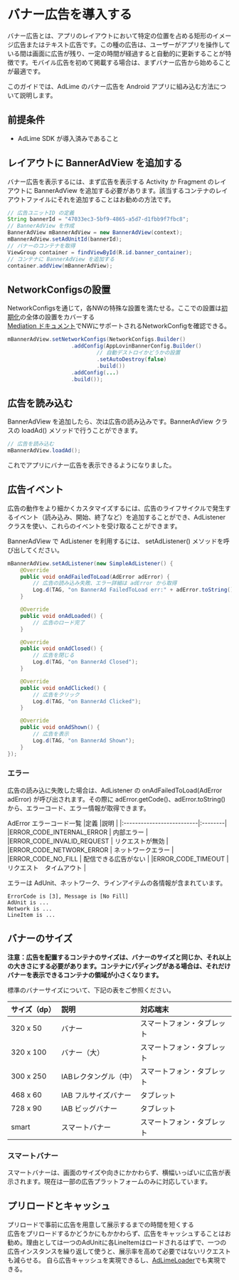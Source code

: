 # バナー広告を導入する

バナー広告とは、アプリのレイアウトにおいて特定の位置を占める矩形のイメージ広告またはテキスト広告です。この種の広告は、ユーザーがアプリを操作している間は画面に広告が残り、一定の時間が経過すると自動的に更新することが特徴です。モバイル広告を初めて掲載する場合は、まずバナー広告から始めることが最適です。

このガイドでは、AdLime のバナー広告を Android アプリに組み込む方法について説明します。

## 前提条件
- AdLime SDK が導入済みであること

## レイアウトに BannerAdView を追加する

バナー広告を表示するには、まず広告を表示する Activity か Fragment のレイアウトに BannerAdView を追加する必要があります。該当するコンテナのレイアウトファイルにそれを追加することはお勧めの方法です。

```java
// 広告ユニットID の定義
String bannerId = "47033ec3-5bf9-4865-a5d7-d1fbb9f7fbc8";
// BannerAdView を作成
BannerAdView mBannerAdView = new BannerAdView(context);
mBannerAdView.setAdUnitId(bannerId);
// バナーのコンテナを取得
ViewGroup container = findViewById(R.id.banner_container);
// コンテナに BannerAdView を追加する
container.addView(mBannerAdView);
```

## NetworkConfigsの設置
NetworkConfigsを通じて，各NWの特殊な設置を満たせる。ここでの設置は[初期化](./init.md)の全体の設置をカバーする<br>
[Mediation ドキュメント](./mediation.md)でNWにサポートされるNetworkConfigを確認できる。

```java
mBannerAdView.setNetworkConfigs(NetworkConfigs.Builder()
                    .addConfig(AppLovinBannerConfig.Builder()
                            // 自動デストロイかどうかの設置
                            .setAutoDestroy(false)
                            .build())
                    .addConfig(...)
                    .build());
```

## 広告を読み込む

BannerAdView を追加したら、次は広告の読み込みです。BannerAdView クラスの loadAd() メソッドで行うことができます。

```java
// 広告を読み込む
mBannerAdView.loadAd();
```
これでアプリにバナー広告を表示できるようになりました。

## 広告イベント
広告の動作をより細かくカスタマイズするには、広告のライフサイクルで発生するイベント（読み込み、開始、終了など）を追加することができ、AdListener クラスを使い、これらのイベントを受け取ることができます。

BannerAdView で AdListener を利用するには、 setAdListener() メソッドを呼び出してください。

```java
mBannerAdView.setAdListener(new SimpleAdListener() {
    @Override
    public void onAdFailedToLoad(AdError adError) {
        // 広告の読み込み失敗、エラー詳細は adError から取得
        Log.d(TAG, "on BannerAd FailedToLoad err:" + adError.toString());
    }

    @Override
    public void onAdLoaded() {
        // 広告のロード完了
    }

    @Override
    public void onAdClosed() {
        // 広告を閉じる
        Log.d(TAG, "on BannerAd Closed");
    }

    @Override
    public void onAdClicked() {
        // 広告をクリック
        Log.d(TAG, "on BannerAd Clicked");
    }

    @Override
    public void onAdShown() {
        // 広告を表示
        Log.d(TAG, "on BannerAd Shown");
    }
});
```

### エラー
広告の読み込に失敗した場合は、AdListener の onAdFailedToLoad(AdError adError) が呼び出されます。その際に adError.getCode()、adError.toString() から、エラーコード、エラー情報が取得できます。

 AdError エラーコード一覧
|定義                        |説明     |
|:--------------------------|:--------|
|ERROR_CODE_INTERNAL_ERROR  | 内部エラー |
|ERROR_CODE_INVALID_REQUEST | リクエストが無効 |
|ERROR_CODE_NETWORK_ERROR   | ネットワークエラー |
|ERROR_CODE_NO_FILL         | 配信できる広告がない    |
|ERROR_CODE_TIMEOUT         | リクエスト　タイムアウト |

エラーは AdUnit、ネットワーク、ラインアイテムの各情報が含まれています。

```
ErrorCode is [3], Message is [No Fill]
AdUnit is ...
Network is ...
LineItem is ...
```

## バナーのサイズ

**注意：広告を配置するコンテナのサイズは、バナーのサイズと同じか、それ以上の大きさにする必要があります。コンテナにパディングがある場合は、それだけバナーを表示できるコンテナの領域が小さくなります。**  

標準のバナーサイズについて、下記の表をご参照ください。

サイズ（dp）|説明          |対応端末  
:-                         |:-            |:- 
|320 x 50                    |バナー      |スマートフォン・タブレット 
|320 x 100                   |バナー（大）      |スマートフォン・タブレット
|300 x 250                   |IABレクタングル（中）    |スマートフォン・タブレット
|468 x 60                    |IAB フルサイズバナー  |タブレット
|728 x 90                    |IAB ビッグバナー   |タブレット
|smart                     |スマートバナー        |スマートフォン・タブレット

### スマートバナー

スマートバナーは、画面のサイズや向きにかかわらず、横幅いっぱいに広告が表示されます。現在は一部の広告プラットフォームのみに対応しています。

## プリロードとキャッシュ
プリロードで事前に広告を用意して展示するまでの時間を短くする<br>
広告をプリロードするかどうかにもかかわらず、広告をキャッシュすることはお勧め。理由としては一つのAdUnitに各LineItemはロードされるはずで、一つの広告インスタンスを繰り返して使うと、展示率を高めて必要ではないリクエストも減らせる。
自ら広告キャッシュを実現できるし、[AdLimeLoader](./adloader.md)でも実現できる。